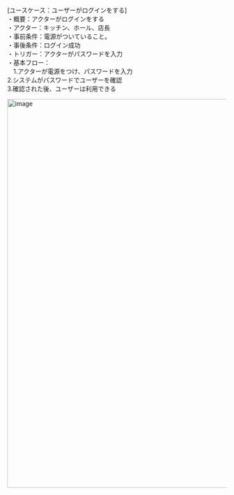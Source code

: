 [ユースケース：ユーザーがログインをする]    
・概要：アクターがログインをする  
・アクター：キッチン、ホール、店長  
・事前条件：電源がついていること。    
・事後条件：ログイン成功   
・トリガー：アクターがパスワードを入力     
・基本フロー：      
　1.アクターが電源をつけ、パスワードを入力    
  2.システムがパスワードでユーザーを確認   
  3.確認された後、ユーザーは利用できる  

  <img width="891" alt="image" src="https://github.com/urakawa-es5/security/assets/119495449/5d8e9b3f-1514-4d26-84e5-30edb20e0529">

